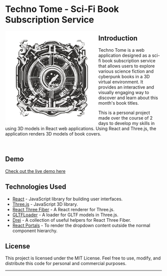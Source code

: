 # Techno Tome - Sci-Fi Book Subscription Service

<img align="left" width="300" height="300" src="./src/images/TechnoTomeLogo.png">

## Introduction

Techno Tome is a web application designed as a sci-fi book subscription service that allows users to explore various science fiction and cyberpunk books in a 3D virtual environment. It provides an interactive and visually engaging way to discover and learn about this month's book titles.

This is a personal project made over the course of 2 days to develop my skills in using 3D models in React web applications. Using React and Three.js, the application renders 3D models of book covers.

<br>

## Demo

[Check out the live demo here](https://prontopablo.github.io/TechnoTome/)


## Technologies Used

- [React](https://reactjs.org/) - JavaScript library for building user interfaces.
- [Three.js](https://threejs.org/) - JavaScript 3D library.
- [React Three Fiber](https://docs.pmnd.rs/react-three-fiber/getting-started/introduction) - A React renderer for Three.js.
- [GLTFLoader](https://threejs.org/docs/#examples/en/loaders/GLTFLoader) - A loader for GLTF models in Three.js.
- [Drei](https://drei.pmnd.rs/) - A collection of useful helpers for React Three Fiber.
- [React Portals](https://reactjs.org/docs/portals.html) - To render the dropdown content outside the normal component hierarchy.

## License

This project is licensed under the MIT License. Feel free to use, modify, and distribute this code for personal and commercial purposes.

---
